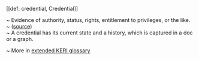 [[def: credential, Credential]]

~ Evidence of authority, status, rights, entitlement to privileges, or the like.  
~ ([source](https://github.com/trustoverip/tswg-acdc-specification/blob/main/draft-ssmith-acdc.md#introduction))   
~ A credential has its current state and a history, which is captured in a doc or a graph.

~ More in <a href="https://weboftrust.github.io/WOT-terms/docs/glossary/credential">extended KERI glossary</a>
